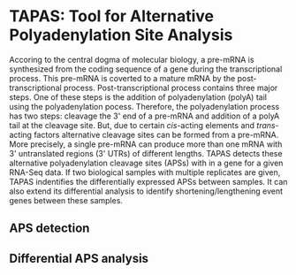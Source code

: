 # TAPAS: Tool for Alternative Polyadenylation Site Analysis

Accoring to the central dogma of molecular biology, a pre-mRNA is synthesized from the coding sequence of a gene during the transcriptional process. This pre-mRNA is coverted to a mature mRNA by the post-transcriptional process. Post-transcriptional process contains three major steps. One of these steps is the addition of polyadenylation (polyA) tail using the polyadenylation pocess. Therefore, the polyadenylation process has two steps: cleavage the 3' end of a pre-mRNA and addition of a polyA tail at the cleavage site. But, due to certain *cis*-acting elements and *trans*-acting factors alternative cleavage sites can be formed from a pre-mRNA. More precisely, a single pre-mRNA can produce more than one mRNA with 3' untranslated regions (3' UTRs) of different lengths. TAPAS detects these alternative polyadenylation cleavage sites (APSs) with in a gene for a given RNA-Seq data. If two biological samples with multiple replicates are given, TAPAS indentifies the differentially expressed APSs between samples. It can also extend its differential analysis to identify shortening/lengthening event genes between these samples.

## APS detection


## Differential APS analysis
